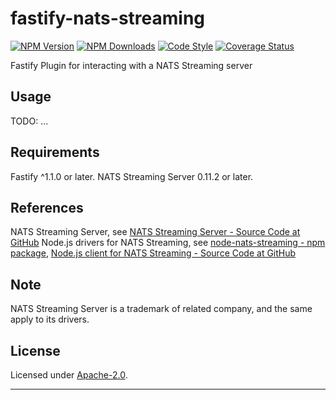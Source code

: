 # fastify-nats-streaming

  [![NPM Version](https://img.shields.io/npm/v/fastify-nats-streaming.svg?style=flat)](https://npmjs.org/package/fastify-nats-streaming/)
  [![NPM Downloads](https://img.shields.io/npm/dm/fastify-nats-streaming.svg?style=flat)](https://npmjs.org/package/fastify-nats-streaming/)
  [![Code Style](https://img.shields.io/badge/code%20style-standard-brightgreen.svg?style=flat)](http://standardjs.com/)
  [![Coverage Status](https://coveralls.io/repos/github/smartiniOnGitHub/fastify-nats-streaming/badge.svg?branch=master)](https://coveralls.io/github/smartiniOnGitHub/fastify-nats-streaming/?branch=master)


Fastify Plugin for interacting with a NATS Streaming server


## Usage

TODO: ...


## Requirements

Fastify ^1.1.0 or later.
NATS Streaming Server 0.11.2 or later.


## References

NATS Streaming Server, see [NATS Streaming Server - Source Code at GitHub](https://github.com/nats-io/nats-streaming-server)
Node.js drivers for NATS Streaming, see [node-nats-streaming - npm package](https://www.npmjs.com/package/node-nats-streaming), [Node.js client for NATS Streaming - Source Code at GitHub](https://github.com/nats-io/node-nats-streaming)


## Note

NATS Streaming Server is a trademark of related company, and the same apply to its drivers.


## License

Licensed under [Apache-2.0](./LICENSE).

----
